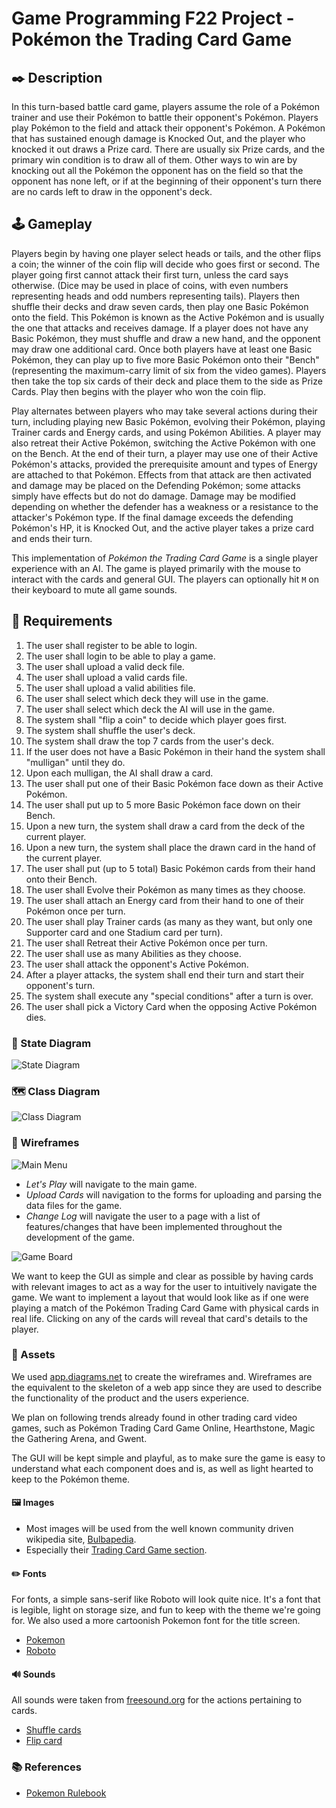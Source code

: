 # Game Programming F22 Project - Pokémon the Trading Card Game

## ✒️ Description

In this turn-based battle card game, players assume the role of a Pokémon trainer and use their Pokémon to battle their opponent's Pokémon. Players play Pokémon to the field and attack their opponent's Pokémon. A Pokémon that has sustained enough damage is Knocked Out, and the player who knocked it out draws a Prize card. There are usually six Prize cards, and the primary win condition is to draw all of them. Other ways to win are by knocking out all the Pokémon the opponent has on the field so that the opponent has none left, or if at the beginning of their opponent's turn there are no cards left to draw in the opponent's deck.

## 🕹️ Gameplay

Players begin by having one player select heads or tails, and the other flips a coin; the winner of the coin flip will decide who goes first or second. The player going first cannot attack their first turn, unless the card says otherwise. (Dice may be used in place of coins, with even numbers representing heads and odd numbers representing tails). Players then shuffle their decks and draw seven cards, then play one Basic Pokémon onto the field. This Pokémon is known as the Active Pokémon and is usually the one that attacks and receives damage. If a player does not have any Basic Pokémon, they must shuffle and draw a new hand, and the opponent may draw one additional card. Once both players have at least one Basic Pokémon, they can play up to five more Basic Pokémon onto their "Bench" (representing the maximum-carry limit of six from the video games). Players then take the top six cards of their deck and place them to the side as Prize Cards. Play then begins with the player who won the coin flip.

Play alternates between players who may take several actions during their turn, including playing new Basic Pokémon, evolving their Pokémon, playing Trainer cards and Energy cards, and using Pokémon Abilities. A player may also retreat their Active Pokémon, switching the Active Pokémon with one on the Bench. At the end of their turn, a player may use one of their Active Pokémon's attacks, provided the prerequisite amount and types of Energy are attached to that Pokémon. Effects from that attack are then activated and damage may be placed on the Defending Pokémon; some attacks simply have effects but do not do damage. Damage may be modified depending on whether the defender has a weakness or a resistance to the attacker's Pokémon type. If the final damage exceeds the defending Pokémon's HP, it is Knocked Out, and the active player takes a prize card and ends their turn.

This implementation of _Pokémon the Trading Card Game_ is a single player experience with an AI. The game is played primarily with the mouse to interact with the cards and general GUI. The players can optionally hit `M` on their keyboard to mute all game sounds.

## 📃 Requirements

1. The user shall register to be able to login.
2. The user shall login to be able to play a game.
3. The user shall upload a valid deck file.
4. The user shall upload a valid cards file.
5. The user shall upload a valid abilities file.
6. The user shall select which deck they will use in the game.
7. The user shall select which deck the AI will use in the game.
8. The system shall "flip a coin" to decide which player goes first.
9. The system shall shuffle the user's deck.
10. The system shall draw the top 7 cards from the user's deck.
11. If the user does not have a Basic Pokémon in their hand the system shall "mulligan" until they do.
12. Upon each mulligan, the AI shall draw a card.
13. The user shall put one of their Basic Pokémon face down as their Active Pokémon.
14. The user shall put up to 5 more Basic Pokémon face down on their Bench.
15. Upon a new turn, the system shall draw a card from the deck of the current player.
16. Upon a new turn, the system shall place the drawn card in the hand of the current player.
17. The user shall put (up to 5 total) Basic Pokémon cards from their hand onto their Bench.
18. The user shall Evolve their Pokémon as many times as they choose.
19. The user shall attach an Energy card from their hand to one of their Pokémon once per turn.
20. The user shall play Trainer cards (as many as they want, but only one Supporter card and one Stadium card per turn).
21. The user shall Retreat their Active Pokémon once per turn.
22. The user shall use as many Abilities as they choose.
23. The user shall attack the opponent's Active Pokémon.
24. After a player attacks, the system shall end their turn and start their opponent's turn.
25. The system shall execute any "special conditions" after a turn is over.
26. The user shall pick a Victory Card when the opposing Active Pokémon dies.

### 🤖 State Diagram

![State Diagram](./images/StateDiagram.png)

### 🗺️ Class Diagram

![Class Diagram](./images/ClassDiagram.png)

### 🧵 Wireframes

![Main Menu](./images/Main-Menu.png)

- _Let's Play_ will navigate to the main game.
- _Upload Cards_ will navigation to the forms for uploading and parsing the data files for the game.
- _Change Log_ will navigate the user to a page with a list of features/changes that have been implemented throughout the development of the game.

![Game Board](./images/Game-Board.png)

We want to keep the GUI as simple and clear as possible by having cards with relevant images to act as a way for the user to intuitively navigate the game. We want to implement a layout that would look like as if one were playing a match of the Pokémon Trading Card Game with physical cards in real life. Clicking on any of the cards will reveal that card's details to the player.

### 🎨 Assets

We used [app.diagrams.net](https://app.diagrams.net/) to create the wireframes and. Wireframes are the equivalent to the skeleton of a web app since they are used to describe the functionality of the product and the users experience.

We plan on following trends already found in other trading card video games, such as Pokémon Trading Card Game Online, Hearthstone, Magic the Gathering Arena, and Gwent.

The GUI will be kept simple and playful, as to make sure the game is easy to understand what each component does and is, as well as light hearted to keep to the Pokémon theme.

#### 🖼️ Images

- Most images will be used from the well known community driven wikipedia site, [Bulbapedia](https://bulbapedia.bulbagarden.net/wiki/Main_Page).
- Especially their [Trading Card Game section](https://bulbapedia.bulbagarden.net/wiki/Full_Art_card_(TCG)).

#### ✏️ Fonts

For fonts, a simple sans-serif like Roboto will look quite nice. It's a font that is legible, light on storage size, and fun to keep with the theme we're going for. We also used a more cartoonish Pokemon font for the title screen.

- [Pokemon](https://www.dafont.com/pokemon.font)
- [Roboto](https://fonts.google.com/specimen/Roboto)

#### 🔊 Sounds

All sounds were taken from [freesound.org](https://freesound.org) for the actions pertaining to cards.

- [Shuffle cards](https://freesound.org/people/VKProduktion/sounds/217502/)
- [Flip card](https://freesound.org/people/Splashdust/sounds/84322/)

### 📚 References

- [Pokemon Rulebook](http://assets.pokemon.com/assets/cms2/pdf/trading-card-game/rulebook/xy8-rulebook-en.pdf)
